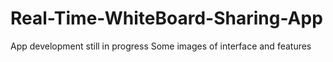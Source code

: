 # Real-Time-WhiteBoard-Sharing-App
 
App development still in progress
Some images of interface and features
